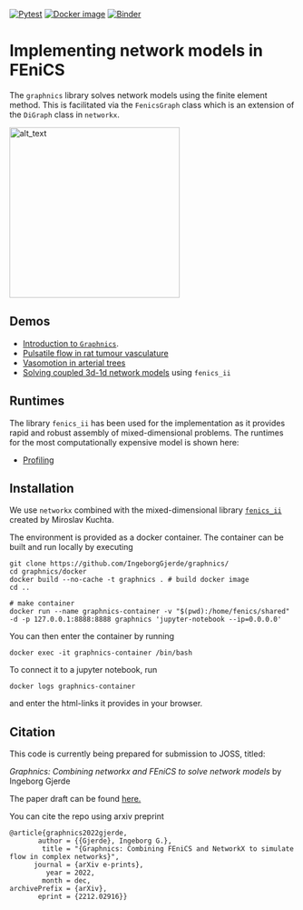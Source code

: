 [![Pytest](https://github.com/IngeborgGjerde/graphnics/actions/workflows/main.yml/badge.svg)](https://github.com/IngeborgGjerde/graphnics/actions/workflows/main.yml)
[![Docker image](https://github.com/IngeborgGjerde/graphnics/actions/workflows/docker-image.yml/badge.svg)](https://github.com/IngeborgGjerde/graphnics/actions/workflows/docker-image.yml)
[![Binder](https://mybinder.org/badge_logo.svg)](https://mybinder.org/v2/gh/IngeborgGjerde/graphnics/HEAD)

# Implementing network models in FEniCS

The `graphnics` library solves network models using the finite element method. This is facilitated via the `FenicsGraph` class which is an extension of the `DiGraph` class in `networkx`. 
 

[<img alt="alt_text" width="300px" src="pial-network.png" />]([https://www.google.com/](https://github.com/IngeborgGjerde/fenics-networks/pial-network.png?raw=true))

## Demos

- [Introduction to `Graphnics`](https://github.com/IngeborgGjerde/graphnics/blob/main/demo/Graphnics%20demo.ipynb).
- [Pulsatile flow in rat tumour vasculature](https://github.com/IngeborgGjerde/graphnics/blob/main/demo/Pulsatile%20flow%20on%20a%20real%20vascular%20network.ipynb)
- [Vasomotion in arterial trees](https://github.com/IngeborgGjerde/graphnics/blob/main/demo/Vasomotion%20in%20arterial%20trees.ipynb)
- [Solving coupled 3d-1d network models](https://github.com/IngeborgGjerde/graphnics/blob/main/demo/Coupled%201d-3d.ipynb) using `fenics_ii`

## Runtimes
The library `fenics_ii` has been used for the implementation as it provides rapid and robust assembly of mixed-dimensional problems. The runtimes for the most computationally expensive model is shown here: 
- [Profiling](https://github.com/IngeborgGjerde/graphnics/blob/main/demo/Tree%20profiling.ipynb)

## Installation
We use `networkx` combined with the mixed-dimensional library [`fenics_ii`](https://github.com/MiroK/fenics_ii) created by Miroslav Kuchta. 

The environment is provided as a docker container. The container can be built and run locally by executing

```shell
git clone https://github.com/IngeborgGjerde/graphnics/
cd graphnics/docker 
docker build --no-cache -t graphnics . # build docker image
cd ..

# make container
docker run --name graphnics-container -v "$(pwd):/home/fenics/shared" -d -p 127.0.0.1:8888:8888 graphnics 'jupyter-notebook --ip=0.0.0.0'
```

You can then enter the container by running 
```shell
docker exec -it graphnics-container /bin/bash
```

To connect it to a jupyter notebook, run
```shell
docker logs graphnics-container
```
and enter the html-links it provides in your browser.

## Citation

This code is currently being prepared for submission to JOSS, titled:

*Graphnics: Combining networkx and FEniCS to solve network models* by Ingeborg Gjerde

The paper draft can be found [here.](https://github.com/IngeborgGjerde/graphnics/blob/main/paper/joss.md)

You can cite the repo using arxiv preprint
```
@article{graphnics2022gjerde,
       author = {{Gjerde}, Ingeborg G.},
        title = "{Graphnics: Combining FEniCS and NetworkX to simulate flow in complex networks}",
      journal = {arXiv e-prints},
         year = 2022,
        month = dec,
archivePrefix = {arXiv},
       eprint = {2212.02916}}
```

